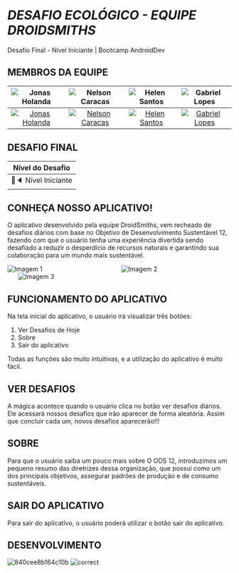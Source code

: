 # **<span>*DESAFIO ECOLÓGICO - EQUIPE DROIDSMITHS*</span>**
Desafio Final - Nível Iniciante | Bootcamp AndroidDev

## MEMBROS DA EQUIPE

![Jonas Holanda](https://avatars.githubusercontent.com/u/138180385?v=4) | ![Nelson Caracas](https://avatars.githubusercontent.com/u/124903742?s=400&u=fee3652b8af4fbbb8f20bb8c00d1aae48f002b50&v=4) | ![Helen Santos](https://avatars.githubusercontent.com/u/173499841?v=4) | ![Gabriel Lopes](https://media.licdn.com/dms/image/v2/D4D03AQEtZtgEugGYNg/profile-displayphoto-shrink_200_200/profile-displayphoto-shrink_200_200/0/1701292845613?e=1730332800&v=beta&t=fgsDdMAh7h1tQIIoZSeKSkkG0IxBBecEs3vt9_9agrs) |
| :--: |:--:| :--: | :--: | 
| [![Jonas Holanda](https://img.shields.io/badge/-Jonas%20Holanda-30A3DC?style=for-the-badge&logo=github&logoColor=white)](https://github.com/jonas-holanda) | [![Nelson Caracas](https://img.shields.io/badge/-Nelson%20Caracas-30A3DC?style=for-the-badge&logo=github&logoColor=white)](https://github.com/ncaracas) | [![Helen Santos](https://img.shields.io/badge/-Helen%20Santos-30A3DC?style=for-the-badge&logo=github&logoColor=white)](https://github.com/sunHelen12) | [![Gabriel Lopes](https://img.shields.io/badge/-Gabriel%20Lopes-30A3DC?style=for-the-badge&logo=github&logoColor=white)](https://github.com/GabrielLDN) |

## DESAFIO FINAL

| Nível do Desafio | 
| :-------------: | 
| 🔹🔈 Nível Iniciante |

## CONHEÇA NOSSO APLICATIVO!

O aplicativo desenvolvido pela equipe DroidSmiths, vem recheado de desafios diários com base no Objetivo de Desenvolvimento Sustentável 12, fazendo com que o usuário tenha uma experiência divertida sendo  desafiado a reduzir o desperdício de recursos naturais e garantindo sua colaboração para um mundo mais sustentável.

<div class="image-container">
  <img src="https://github.com/user-attachments/assets/5a697e36-96e6-45c4-a301-3a1912b48848" alt="Imagem 1"> &nbsp; &nbsp; &nbsp; &nbsp; &nbsp; &nbsp; &nbsp; &nbsp; &nbsp; &nbsp; &nbsp; &nbsp; &nbsp; &nbsp; &nbsp;  &nbsp;  &nbsp;  &nbsp;  &nbsp;  &nbsp;  &nbsp; &nbsp;
  <img src="https://github.com/user-attachments/assets/6fd49078-5130-4041-99ca-580be36fa842" alt="Imagem 2"> &nbsp; &nbsp; &nbsp; &nbsp; &nbsp; &nbsp; &nbsp; &nbsp; &nbsp; &nbsp; &nbsp; &nbsp; &nbsp; &nbsp; &nbsp;  &nbsp;  &nbsp;  &nbsp;  &nbsp;  &nbsp;  &nbsp; &nbsp; &nbsp; &nbsp;
  <img src="https://github.com/user-attachments/assets/3af7a29b-0e77-418c-95f4-83c2c5f2132b" alt="Imagem 3"> 
</div>

## FUNCIONAMENTO DO APLICATIVO 

Na tela inicial do aplicativo, o usuário irá visualizar três botões:

1. Ver Desafios de Hoje 
2. Sobre 
3. Sair do aplicativo



Todas as funções são muito intuitivas, e a utilização do aplicativo é muito fácil.

## VER DESAFIOS 

A mágica acontece quando o usuário clica no botão ver desafios diários.  Ele acessará nossos desafios que irão aparecer de forma aleatória. Assim que concluir cada um, novos desafios aparecerão!!!

## SOBRE

Para que o usuário saiba um pouco mais sobre O ODS 12, introduzimos um pequeno resumo das diretrizes dessa organização, que possui como um dos principais objetivos, assegurar padrões de produção e de consumo sustentáveis.

## SAIR DO APLICATIVO 

Para sair do aplicativo, o usuário poderá utilizar o botão sair do aplicativo.

## DESENVOLVIMENTO

![840cee8b164c10b](https://github.com/user-attachments/assets/15fc4a93-3d27-43a6-804e-4cff05bc75be)
![correct](https://github.com/user-attachments/assets/f2ebb65f-55d1-48a1-b984-fe199161ecca)
